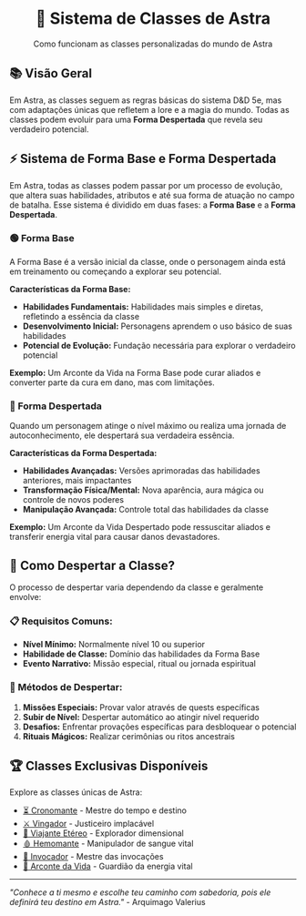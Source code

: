 <div style="text-align: center;">
    <h1>🎯 Sistema de Classes de Astra</h1>
    <p>Como funcionam as classes personalizadas do mundo de Astra</p>
</div>

## 📚 Visão Geral

Em Astra, as classes seguem as regras básicas do sistema D&D 5e, mas com adaptações únicas que refletem a lore e a magia do mundo. Todas as classes podem evoluir para uma **Forma Despertada** que revela seu verdadeiro potencial.

## ⚡ Sistema de Forma Base e Forma Despertada

Em Astra, todas as classes podem passar por um processo de evolução, que altera suas habilidades, atributos e até sua forma de atuação no campo de batalha. Esse sistema é dividido em duas fases: a **Forma Base** e a **Forma Despertada**.

### 🟢 Forma Base
A Forma Base é a versão inicial da classe, onde o personagem ainda está em treinamento ou começando a explorar seu potencial.

**Características da Forma Base:**
- **Habilidades Fundamentais:** Habilidades mais simples e diretas, refletindo a essência da classe
- **Desenvolvimento Inicial:** Personagens aprendem o uso básico de suas habilidades
- **Potencial de Evolução:** Fundação necessária para explorar o verdadeiro potencial

**Exemplo:** Um Arconte da Vida na Forma Base pode curar aliados e converter parte da cura em dano, mas com limitações.

### 🔵 Forma Despertada  
Quando um personagem atinge o nível máximo ou realiza uma jornada de autoconhecimento, ele despertará sua verdadeira essência.

**Características da Forma Despertada:**
- **Habilidades Avançadas:** Versões aprimoradas das habilidades anteriores, mais impactantes
- **Transformação Física/Mental:** Nova aparência, aura mágica ou controle de novos poderes
- **Manipulação Avançada:** Controle total das habilidades da classe

**Exemplo:** Um Arconte da Vida Despertado pode ressuscitar aliados e transferir energia vital para causar danos devastadores.

## 🎯 Como Despertar a Classe?

O processo de despertar varia dependendo da classe e geralmente envolve:

### 📋 Requisitos Comuns:
- **Nível Mínimo:** Normalmente nível 10 ou superior
- **Habilidade de Classe:** Domínio das habilidades da Forma Base
- **Evento Narrativo:** Missão especial, ritual ou jornada espiritual

### 🔮 Métodos de Despertar:
1.  **Missões Especiais:** Provar valor através de quests específicas
2.  **Subir de Nível:** Despertar automático ao atingir nível requerido
3.  **Desafios:** Enfrentar provações específicas para desbloquear o potencial
4.  **Rituais Mágicos:** Realizar cerimônias ou ritos ancestrais

## 🏆 Classes Exclusivas Disponíveis

Explore as classes únicas de Astra:

- [⏳ Cronomante](exclusivas/cronomante.md) - Mestre do tempo e destino
- [⚔️ Vingador](exclusivas/vingador.md) - Justiceiro implacável  
- [🌌 Viajante Etéreo](exclusivas/viajante-etereo.md) - Explorador dimensional
- [🩸 Hemomante](exclusivas/hemomante.md) - Manipulador de sangue vital
- [🔮 Invocador](exclusivas/invocador.md) - Mestre das invocações
- [💫 Arconte da Vida](exclusivas/arconte-vida.md) - Guardião da energia vital

---

*"Conhece a ti mesmo e escolhe teu caminho com sabedoria, pois ele definirá teu destino em Astra."* - Arquimago Valerius